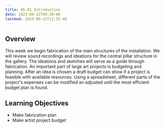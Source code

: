 ```yaml
---
title: 05.01 Introduction
date: 2023-09-22T09:30:00
lastmod: 2023-09-22T12:55:48
---
```


## Overview

This week we begin fabrication of the main structures of the installation. We will review sound recordings and ideations for the central pillar structure in the gallery. The ideations and sketches will serve as a guide through fabrication. An important part of large art projects is budgeting and planning. After an idea is chosen a draft budget can show if a project is feasible with available resources. Using a spreadsheet, different parts of the project's expenses can be modified an adjusted until the most efficient budget plan is found.

## Learning Objectives

- Make fabrication plan
- Make artist project budget
